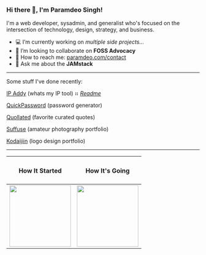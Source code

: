 <!--
**oedmarap/oedmarap** is a ✨ _special_ ✨ repository because its `README.md` (this file) appears on your GitHub profile.
-->
### Hi there 👋, I'm Paramdeo Singh!

I'm a web developer, sysadmin, and generalist who's focused on the intersection of technology, design, strategy, and business.

- 💻 I’m currently working on *multiple side projects...*
- 🤝 I’m looking to collaborate on **FOSS Advocacy**
- 📧 How to reach me: <a href="https://paramdeo.com/contact" target="_blank">paramdeo.com/contact</a>
- 💬 Ask me about the **JAMstack**

---

Some stuff I've done recently:

<a href="https://ipaddy.net" target="_blank">IP Addy</a> (whats my IP tool) ⠶ <em><a href="https://use.ipaddy.net" target="_blank">Readme</a></em>

<a href="https://quickpassword.net" target="_blank">QuickPassword</a> (password generator)

<a href="https://quollated.com" target="_blank">Quollated</a> (favorite curated quotes)

<a href="https://suffu.se" target="_blank">Suffuse</a> (amateur photography portfolio)

<a href="https://kodaijiin.com" target="_blank">Kodaijiin</a> (logo design portfolio)

---

<table>
<thead>
  <tr>
    <th><h4>How It Started</h4></th>
    <th><h4>How It's Going</h4></th>
  </tr>
</thead>
<tbody>
  <tr>
    <td><img src="https://images.paramdeo.com/bitmoji-coffee-start.png" height="160px" width="160px"></td>
    <td><img src="https://images.paramdeo.com/bitmoji-coffee-end.png" height="160px" width="160px"></td>
  </tr>
</tbody>
</table>
